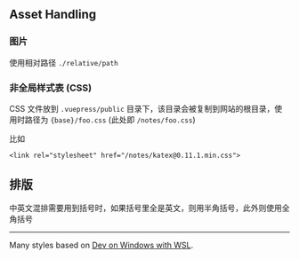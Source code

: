 ## Asset Handling

### 图片

使用相对路径 `./relative/path`

### 非全局样式表 (CSS)

CSS 文件放到 `.vuepress/public` 目录下，该目录会被复制到网站的根目录，使用时路径为 `{base}/foo.css` (此处即 `/notes/foo.css`)

比如

```
<link rel="stylesheet" href="/notes/katex@0.11.1.min.css">
```

## 排版

中英文混排需要用到括号时，如果括号里全是英文，则用半角括号，此外则使用全角括号

---

Many styles based on [Dev on Windows with WSL](https://dowww.spencerwoo.com/).
